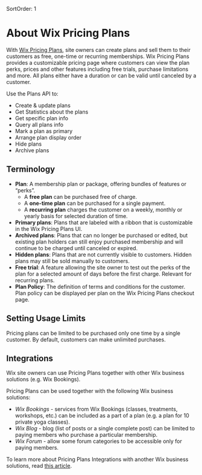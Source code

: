 SortOrder: 1
# About Wix Pricing Plans

With [Wix Pricing Plans](https://support.wix.com/en/article/about-pricing-plans), site owners can create plans and sell them to their customers as free, one-time or recurring memberships. 
Wix Pricing Plans provides a customizable pricing page where customers can view the plan perks, prices and other features including free trials, purchase limitations and more. 
All plans either have a duration or can be valid until canceled by a customer. 

Use the Plans API to:
- Create & update plans
- Get Statistics about the plans
- Get specific plan info 
- Query all plans info
- Mark a plan as primary
- Arrange plan display order
- Hide plans
- Archive plans

## Terminology

- **Plan**: A membership plan or package, offering bundles of features or “perks”. 
  - A **free plan** can be purchased free of charge.
  - A **one-time plan** can be purchased for a single payment.
  - A **recurring plan** charges the customer on a weekly, monthly or yearly basis for selected duration of time.
- **Primary plans**: Plans that are labeled with a ribbon that is customizable in the Wix Pricing Plans UI.
- **Archived plans**: Plans that can no longer be purchased or edited, but existing plan holders can still enjoy purchased membership and will continue to be charged until canceled or expired.
- **Hidden plans**: Plans that are not currently visible to customers. Hidden plans may still be sold manually to customers.
- **Free trial**: A feature allowing the site owner to test out the perks of the plan for a selected amount of days before the first charge. Relevant for recurring plans.
- **Plan Policy**: The definition of terms and conditions for the customer. Plan policy can be displayed per plan on the Wix Pricing Plans checkout page.

## Setting Usage Limits

Pricing plans can be limited to be purchased only one time by a single customer. By default, customers can make unlimited purchases.  

## Integrations

Wix site owners can use Pricing Plans together with other Wix business solutions (e.g. Wix Bookings).

Pricing Plans can be used together with the following Wix business solutions:
- *Wix Bookings* - services from Wix Bookings (classes, treatments, workshops, etc.) can be included as a part of a plan (e.g. a plan for 10 private yoga classes).
- *Wix Blog* - blog (list of posts or a single complete post) can be limited to paying members who purchase a particular membership.
- *Wix Forum* - allow some forum categories to be accessible only for paying members.

To learn more about Pricing Plans Integrations with another Wix business solutions, read [this article](https://support.wix.com/en/article/about-pricing-plans#connect-wix-bookings-services-to-a-pricing-plan).
